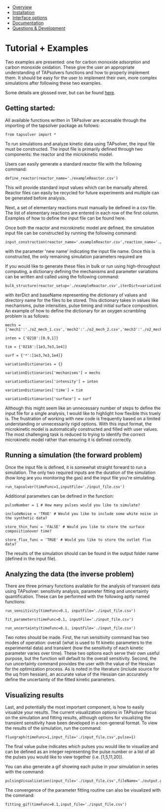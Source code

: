 
* [Overview](https://github.com/medford-group/TAPsolver/tree/master)
* [Installation](https://github.com/medford-group/TAPsolver/tree/master/docs/resources/installation)
* [Interface options](https://github.com/medford-group/TAPsolver/tree/master/docs/resources/interfaceOptions)
* [Documentation](https://github.com/medford-group/TAPsolver/tree/master/docs/resources/input_file)
* [Questions & Development](https://github.com/medford-group/TAPsolver/tree/master/docs/resources/questionsDiscussion)

# Tutorial + Examples

Two examples are presented: one for carbon monoxide adsorption and carbon monoxide oxidation. These give the user an appropriate understanding of TAPsolvers functions and how to properly implement them. It should be easy for the user to implement their own, more complex simulations after following these two examples.

Some details are glossed over, but can be found [here](https://github.com/medford-group/TAPsolver/tree/master/docs/resources/input_file).

## Getting started:

All available functions written in TAPsolver are accesable through the importing of the tapsolver package as follows:

	from tapsolver import *

To run simulations and analyze kinetic data using TAPsolver, the input file must be constructed. The input file is primarily defined through two components: the reactor and the microkinetic model. 

Users can easily generate a standard reactor file with the following command:

	define_reactor(reactor_name='./exampleReactor.csv')

This will provide standard input values which can be manually altered. Reactor files can easily be recycled for future experiments and multiple can be generated before analysis.

Next, a set of elementary reactions must manually be defined in a csv file. The list of elementary reactions are entered in each row of the first column. Examples of how to define the input file can be found here. 

Once both the reactor and microkinetic model are defined, the simulation input file can be constructed by running the following command:

	input_construction(reactor_name='.exampleReactor.csv',reaction_name='./exampleName.csv',new_name='./input_file.csv')

with the parameter 'new name' indicating the input file name. Once this is constructed, the only remaining simulation parameters required are 

If you would like to generate these files in bulk or run using high-throughput computing, a dictionary defining the mechanisms and parameter variations can be written and called using the following command:

	bulk_structure(reactor_setup='./exampleReactor.csv',iterDict=variationDictionaries,baseName='testGeneration')

with iterDict and baseName representing the dictionary of values and directory name for the files to be stored. This dictionary takes in values like mechanisms, pulse intensities, pulse timing and initial surface composition. An example of how to define the dictionary for an oxygen scrambling problem is as follows:

	mechs = {'mech1':'./o2_mech_1.csv','mech2':'./o2_mech_2.csv','mech3':'./o2_mech_3.csv'}

	inten = {'O218':[0.9,1]}

	tim = {'O218':[1e3,7e3,1e4]}

	surf = {'*':[1e3,7e3,1e4]}

	variationDictionaries = {}

	variationDictionaries['mechanisms'] = mechs

	variationDictionaries['intensity'] = inten

	variationDictionaries['time'] = tim

	variationDictionaries['surface'] = surf 

Although this might seem like an unnecessary number of steps to define the input file for a single analysis, I would like to highlight how flexible this truely is. The frustration of working with new code is frequently based on a limited understanding or unnecessarily rigid options. With this input format, the microkinetic model is automatically constructed and filled with user values. The most challenging task is reduced to trying to identify the correct microkinetic model rather than ensuring it is defined correctly. 

## Running a simulation (the forward problem)

Once the input file is defined, it is somewhat straight forward to run a simulation. The only two required inputs are the duration of the simulation (how long are you monitoring the gas) and the input file you're simulating. 

	run_tapsolver(timeFunc=1,inputFile='./input_file.csv')

Additional parameters can be defined in the function:

	pulseNumber = 1 # How many pulses would you like to simulate?

	includeNoise = 'TRUE' # Would you like to include some white noise in the synthetic data?

	store_thin_func = 'FALSE' # Would you like to store the surface compositionover time?

	store_flux_func = 'TRUE' # Would you like to store the outlet flux data?


The results of the simulation should can be found in the output folder name (defined in the input file).


## Analyzing the data (the inverse problem)

There are three primary functions available for the analysis of transient data using TAPsolver: sensitivity analysis, parameter fitting and uncertainty quantification. These can be performed with the following aptly named functions:

	run_sensitivity(timeFunc=0.1, inputFile='./input_file.csv')

	fit_parameters(timeFunc=0.1, inputFile='./input_file.csv')

	run_uncertainty(timeFunc=0.1, inputFile='./input_file.csv')

Two notes should be made. First, the run sensitivity command has two modes of operation: overall (what is used to fit kinetic parameters to the experimental data) and transient (how the sensitivity of each kinetic parameter varies over time). These two options each serve their own useful purpose, but the function will default to the overall sensitivity. Second, the run uncertainty command provides the user with the value of the Hessian for the optimization process. As is noted in the literature (include source for the uq from hessian), an accurate value of the Hessian can accurately define the uncertainty of the fitted kinetic parameters.

## Visualizing results

Last, and potentially the most important component, is how to easily visualize your results. The current visualization options in TAPsolver focus on the simulation and fitting results, although options for visualizing the transient sensitivity have been developed in a non-general format. To view the results of the simulation, run the command:

	fluxgraph(timeFunc=1,input_file='./input_file.csv',pulse=1)

The final value pulse indicates which pulses you would like to visualize and can be defined as an integer representing the pulse number or a list of all the pulses you would like to view together (i.e. [1,5,11,20]). 

You can also generate a gif showing each pulse in your simulation in series with the command:

	pulsingVisualization(input_file='./input_file.csv',fileName='./output.gif')

The convergence of the parameter fitting routine can also be visualized with the command:

	fitting_gif(timeFunc=0.1,input_file='./input_file.csv')
	

